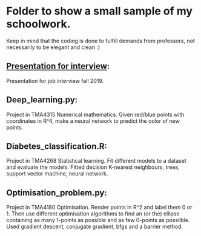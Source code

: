 # Folder to show a small sample of my schoolwork.

Keep in mind that the coding is done to fulfill demands from professors, not necessarily to be elegant and clean :)
## [Presentation for interview](Presentation_interview.pptx):
Presentation for job interview fall 2019.

## Deep_learning.py:
Project in TMA4315 Numerical mathematics.
Given red/blue points with coordinates in R^4, make a neural network to predict the color of new points.

## Diabetes_classification.R:
Project in TMA4268 Statistical learning.
Fit different models to a dataset and evaluate the models.
Fitted decision K-nearest neighbours, trees, support vector machine, neural network.

## Optimisation_problem.py:
Project in TMA4180 Optimisation.
Render points in R^2 and label them 0 or 1. Then use different optimisation algorithms to find an (or the) ellipse containing as many 1-points as possible and as few 0-points as possilble.
Used gradient descent, conjugate gradient, bfgs and a barrier method.
